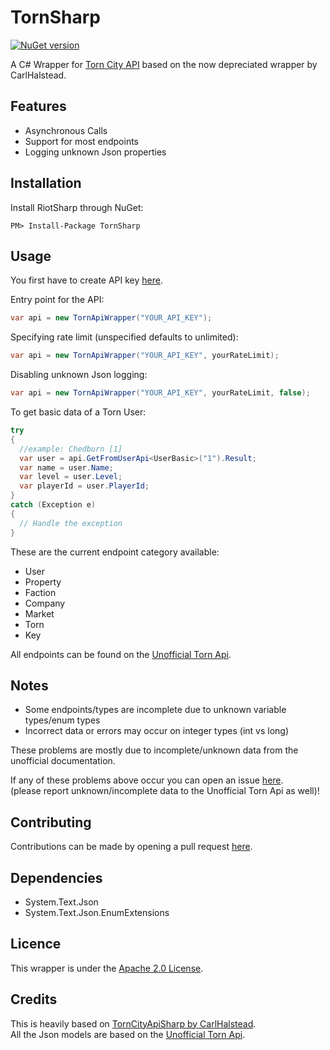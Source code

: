 # TornSharp
[![NuGet version](https://badge.fury.io/nu/TornSharp.svg)](https://badge.fury.io/nu/TornSharp)

A C# Wrapper for [Torn City API](https://www.torn.com/api.html) based on the now depreciated wrapper by CarlHalstead.

## Features
- Asynchronous Calls
- Support for most endpoints
- Logging unknown Json properties

## Installation
Install RiotSharp through NuGet:
```
PM> Install-Package TornSharp   
```

## Usage
You first have to create API key [here](https://www.torn.com/preferences.php#tab=api).

Entry point for the API:
```c#
var api = new TornApiWrapper("YOUR_API_KEY");
```

Specifying rate limit (unspecified defaults to unlimited):
```c#
var api = new TornApiWrapper("YOUR_API_KEY", yourRateLimit);
```

Disabling unknown Json logging:
```c#
var api = new TornApiWrapper("YOUR_API_KEY", yourRateLimit, false);
```

To get basic data of a Torn User:
```c#
try
{
  //example: Chedburn [1]
  var user = api.GetFromUserApi<UserBasic>("1").Result;
  var name = user.Name;
  var level = user.Level;
  var playerId = user.PlayerId;
}
catch (Exception e)
{
  // Handle the exception
}
```
These are the current endpoint category available:
* User
* Property
* Faction
* Company
* Market
* Torn
* Key

All endpoints can be found on the [Unofficial Torn Api](https://tornapi.tornplayground.eu/).

## Notes
- Some endpoints/types are incomplete due to unknown variable types/enum types
- Incorrect data or errors may occur on integer types (int vs long)

These problems are mostly due to incomplete/unknown data from the unofficial documentation.<br />

If any of these problems above occur you can open an issue [here](https://github.com/YuumiPie/TornCitySharp/issues).<br />
(please report unknown/incomplete data to the Unofficial Torn Api as well)!

## Contributing

Contributions can be made by opening a pull request [here](https://github.com/YuumiPie/TornCitySharp/pulls).

## Dependencies
- System.Text.Json
- System.Text.Json.EnumExtensions

## Licence
This wrapper is under the [Apache 2.0 License](LICENSE.md).

## Credits
This is heavily based on [TornCityApiSharp by CarlHalstead](https://github.com/CarlHalstead/TornCityAPISharp).<br />
All the Json models are based on the [Unofficial Torn Api](https://tornapi.tornplayground.eu/).

